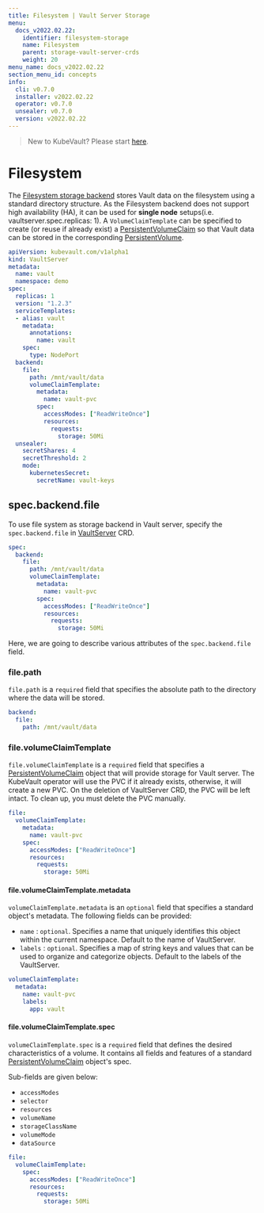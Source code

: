 ```yaml
---
title: Filesystem | Vault Server Storage
menu:
  docs_v2022.02.22:
    identifier: filesystem-storage
    name: Filesystem
    parent: storage-vault-server-crds
    weight: 20
menu_name: docs_v2022.02.22
section_menu_id: concepts
info:
  cli: v0.7.0
  installer: v2022.02.22
  operator: v0.7.0
  unsealer: v0.7.0
  version: v2022.02.22
---
```


> New to KubeVault? Please start [here](/docs/v2022.02.22/concepts/README).

# Filesystem

The [Filesystem storage backend](https://www.vaultproject.io/docs/configuration/storage/filesystem.html) stores Vault data on the filesystem using a standard directory structure. As the Filesystem backend does not support high availability (HA), it can be used for **single node** setups(i.e. vaultserver.spec.replicas: 1). A `VolumeClaimTemplate` can be specified to create (or reuse if already exist) a [PersistentVolumeClaim](https://kubernetes.io/docs/concepts/storage/persistent-volumes/#persistentvolumeclaims) so that Vault data can be stored in the corresponding [PersistentVolume](https://kubernetes.io/docs/concepts/storage/persistent-volumes/).

```yaml
apiVersion: kubevault.com/v1alpha1
kind: VaultServer
metadata:
  name: vault
  namespace: demo
spec:
  replicas: 1
  version: "1.2.3"
  serviceTemplates:
  - alias: vault
    metadata:
      annotations:
        name: vault
    spec:
      type: NodePort
  backend:
    file:
      path: /mnt/vault/data
      volumeClaimTemplate:
        metadata:
          name: vault-pvc
        spec:
          accessModes: ["ReadWriteOnce"]
          resources:
            requests:
              storage: 50Mi
  unsealer:
    secretShares: 4
    secretThreshold: 2
    mode:
      kubernetesSecret:
        secretName: vault-keys
```

## spec.backend.file

To use file system as storage backend in Vault server, specify the `spec.backend.file` in [VaultServer](/docs/v2022.02.22/concepts/vault-server-crds/vaultserver) CRD.

```yaml
spec:
  backend:
    file:
      path: /mnt/vault/data
      volumeClaimTemplate:
        metadata:
          name: vault-pvc
        spec:
          accessModes: ["ReadWriteOnce"]
          resources:
            requests:
              storage: 50Mi
```

Here, we are going to describe various attributes of the `spec.backend.file` field.

### file.path

`file.path` is a `required` field that specifies the absolute path to the directory where the data will be stored.

```yaml
backend:
  file:
    path: /mnt/vault/data
```

### file.volumeClaimTemplate

`file.volumeClaimTemplate` is a `required` field that specifies a [PersistentVolumeClaim](https://kubernetes.io/docs/concepts/storage/persistent-volumes/#persistentvolumeclaims) object that  will provide storage for Vault server. The KubeVault operator will use the PVC if it already exists, otherwise, it will create a new PVC. On the deletion of VaultServer CRD, the PVC will be left intact. To clean up, you must delete the PVC manually.

```yaml
file:
  volumeClaimTemplate:
    metadata:
      name: vault-pvc
    spec:
      accessModes: ["ReadWriteOnce"]
      resources:
        requests:
          storage: 50Mi
```

#### file.volumeClaimTemplate.metadata

`volumeClaimTemplate.metadata` is an `optional` field that specifies a standard object's metadata. The following fields can be provided:

- `name` : `optional`. Specifies a name that uniquely identifies this object within the current namespace. Default to the name of VaultServer.
- `labels` : `optional`. Specifies a map of string keys and values that can be used to organize and categorize objects. Default to the labels of the VaultServer.

```yaml
volumeClaimTemplate:
  metadata:
    name: vault-pvc
    labels:
      app: vault
```

#### file.volumeClaimTemplate.spec

`volumeClaimTemplate.spec` is a `required` field that defines the desired characteristics of a volume. It contains all fields and features of a standard [PersistentVolumeClaim](https://kubernetes.io/docs/concepts/storage/persistent-volumes/#persistentvolumeclaims) object's spec.

Sub-fields are given below:

- `accessModes`
- `selector`
- `resources`
- `volumeName`
- `storageClassName`
- `volumeMode`
- `dataSource`

```yaml
file:
  volumeClaimTemplate:
    spec:
      accessModes: ["ReadWriteOnce"]
      resources:
        requests:
          storage: 50Mi
```
